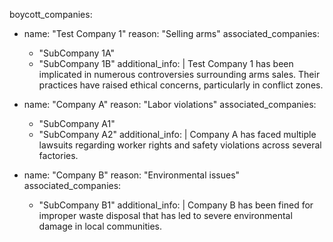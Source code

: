 boycott_companies:
  - name: "Test Company 1"
    reason: "Selling arms"
    associated_companies:
      - "SubCompany 1A"
      - "SubCompany 1B"
    additional_info: |
      Test Company 1 has been implicated in numerous controversies surrounding arms sales.
      Their practices have raised ethical concerns, particularly in conflict zones.

  - name: "Company A"
    reason: "Labor violations"
    associated_companies:
      - "SubCompany A1"
      - "SubCompany A2"
    additional_info: |
      Company A has faced multiple lawsuits regarding worker rights and safety violations
      across several factories.

  - name: "Company B"
    reason: "Environmental issues"
    associated_companies:
      - "SubCompany B1"
    additional_info: |
      Company B has been fined for improper waste disposal that has led to severe
      environmental damage in local communities.
